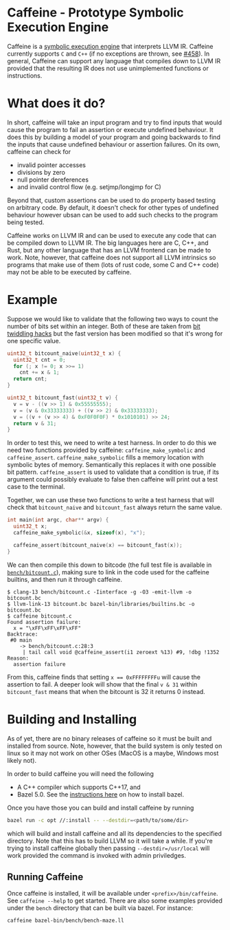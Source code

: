 # Caffeine - Prototype Symbolic Execution Engine

Caffeine is a [symbolic execution engine](https://en.wikipedia.org/wiki/Symbolic_execution)
that interprets LLVM IR. Caffeine currently supports `C` and `C++` (if no exceptions are
thrown, see [#458](https://github.com/insufficiently-caffeinated/caffeine/issues/458)).
In general, Caffeine can support any language that compiles down to LLVM IR provided
that the resulting IR does not use unimplemented functions or instructions.

# What does it do?
In short, caffeine will take an input program and try to find inputs that would
cause the program to fail an assertion or execute undefined behaviour. It does
this by building a model of your program and going backwards to find the inputs
that cause undefined behaviour or assertion failures. On its own, caffeine can
check for
- invalid pointer accesses
- divisions by zero
- null pointer dereferences
- and invalid control flow (e.g. setjmp/longjmp for C)

Beyond that, custom assertions can be used to do property based testing on
arbitrary code. By default, it doesn't check for other types of undefined
behaviour however ubsan can be used to add such checks to the program being
tested.

Caffeine works on LLVM IR and can be used to execute any code that can be
compiled down to LLVM IR. The big languages here are C, C++, and Rust, but
any other language that has an LLVM frontend can be made to work. Note,
however, that caffeine does not support all LLVM intrinsics so programs that
make use of them (lots of rust code, some C and C++ code) may not be able to
be executed by caffeine.

# Example
Suppose we would like to validate that the following two ways to count the
number of bits set within an integer. Both of these are taken from
[bit twiddling hacks](https://graphics.stanford.edu/~seander/bithacks.html)
but the fast version has been modified so that it's wrong for one specific
value.
```C
uint32_t bitcount_naive(uint32_t x) {
  uint32_t cnt = 0;
  for (; x != 0; x >>= 1)
    cnt += x & 1;
  return cnt;
}

uint32_t bitcount_fast(uint32_t v) {
  v = v - ((v >> 1) & 0x55555555);
  v = (v & 0x33333333) + ((v >> 2) & 0x33333333);
  v = ((v + (v >> 4) & 0xF0F0F0F) * 0x1010101) >> 24;
  return v & 31;
}
```

In order to test this, we need to write a test harness. In order to do this we
need two functions provided by caffeine: `caffeine_make_symbolic` and
`caffeine_assert`. `caffeine_make_symbolic` fills a memory location with
symbolic bytes of memory. Semantically this replaces it with one possible bit
pattern. `caffeine_assert` is used to validate that a condition is true, if its
argument could possibly evaluate to false then caffeine will print out a test
case to the terminal.

Together, we can use these two functions to write a test harness that will
check that `bitcount_naive` and `bitcount_fast` always return the same value.
```C
int main(int argc, char** argv) {
  uint32_t x;
  caffeine_make_symbolic(&x, sizeof(x), "x");

  caffeine_assert(bitcount_naive(x) == bitcount_fast(x));
}
```

We can then compile this down to bitcode (the full test file is available in
[`bench/bitcount.c`](bench/bitcount.c)), making sure to link in the code used
for the caffeine builtins, and then run it through caffeine.
```
$ clang-13 bench/bitcount.c -Iinterface -g -O3 -emit-llvm -o bitcount.bc
$ llvm-link-13 bitcount.bc bazel-bin/libraries/builtins.bc -o bitcount.bc
$ caffeine bitcount.c
Found assertion failure:
  x = "\xFF\xFF\xFF\xFF"
Backtrace:
 #0 main
    -> bench/bitcount.c:28:3
     | tail call void @caffeine_assert(i1 zeroext %13) #9, !dbg !1352
Reason:
  assertion failure
```

From this, caffeine finds that setting `x == 0xFFFFFFFFu` will cause the assertion
to fail. A deeper look will show that the final `v & 31` within `bitcount_fast`
means that when the bitcount is 32 it returns 0 instead.

# Building and Installing
As of yet, there are no binary releases of caffeine so it must be built and
installed from source. Note, however, that the build system is only tested on
linux so it may not work on other OSes (MacOS is a maybe, Windows most likely
not).

In order to build caffeine you will need the following
- A C++ compiler which supports C++17, and
- Bazel 5.0. See the [instructions here](https://bazel.build/install) on how
  to install bazel.

Once you have those you can build and install caffeine by running
```sh
bazel run -c opt //:install -- --destdir=<path/to/some/dir>
```
which will build and install caffeine and all its dependencies to the specified
directory. Note that this has to build LLVM so it will take a while. If you're
trying to install caffeine globally then passing `--destdir=/usr/local` will
work provided the command is invoked with admin priviledges.

## Running Caffeine
Once caffeine is installed, it will be available under `<prefix>/bin/caffeine`.
See `caffeine --help` to get started. There are also some examples provided
under the `bench` directory that can be built via bazel. For instance:
```sh
caffeine bazel-bin/bench/bench-maze.ll
```
